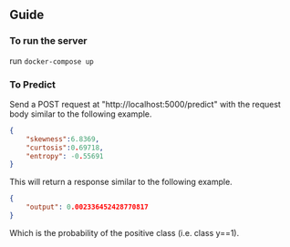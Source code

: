 ## Guide

### To run the server

run ```docker-compose up```

### To Predict
Send a POST request at "http://localhost:5000/predict" with the request body similar to the following example.

```JSON
{
    "skewness":6.8369,
    "curtosis":0.69718,
    "entropy": -0.55691
}
```
This will return a response similar to the following example.

```JSON
{
    "output": 0.002336452428770817
}
```

Which is the probability of the positive class (i.e. class y==1).